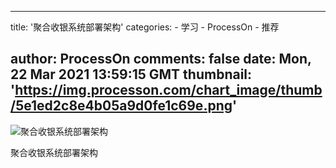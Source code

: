 
---
title: '聚合收银系统部署架构'
categories: 
    - 学习
    - ProcessOn
    - 推荐

author: ProcessOn
comments: false
date: Mon, 22 Mar 2021 13:59:15 GMT
thumbnail: 'https://img.processon.com/chart_image/thumb/5e1ed2c8e4b05a9d0fe1c69e.png'
---

<div>   
<img class="thumb" alt="聚合收银系统部署架构" src="https://img.processon.com/chart_image/thumb/5e1ed2c8e4b05a9d0fe1c69e.png" referrerpolicy="no-referrer">
<p>聚合收银系统部署架构</p>  
</div>
            